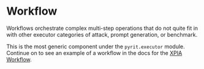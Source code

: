 # Workflow

Workflows orchestrate complex multi-step operations that do not quite fit in with other executor categories of attack, prompt generation, or benchmark.

This is the most generic component under the `pyrit.executor` module. Continue on to see an example of a workflow in the docs for the [XPIA Workflow](./1_xpia_workflow.ipynb).